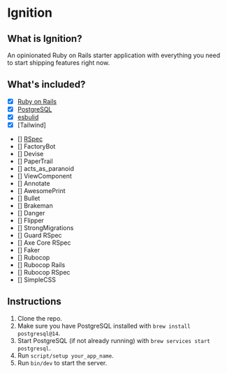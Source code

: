 # Ignition

## What is Ignition?
An opinionated Ruby on Rails starter application with everything you need to start shipping features right now.

## What's included?

- [x] [Ruby on Rails](https://rubyonrails.org/)
- [x] [PostgreSQL](https://www.postgresql.org/)
- [x] [esbulid](https://esbuild.github.io/)
- [x] [Tailwind]
- [] [RSpec](https://rspec.info/)
- [] FactoryBot
- [] Devise
- [] PaperTrail
- [] acts_as_paranoid
- [] ViewComponent
- [] Annotate
- [] AwesomePrint
- [] Bullet
- [] Brakeman
- [] Danger
- [] Flipper
- [] StrongMigrations
- [] Guard RSpec
- [] Axe Core RSpec
- [] Faker
- [] Rubocop
- [] Rubocop Rails
- [] Rubocop RSpec
- [] SimpleCSS


## Instructions
1. Clone the repo.
2. Make sure you have PostgreSQL installed with `brew install postgresql@14`.
3. Start PostgreSQL (if not already running) with `brew services start postgresql`.
4. Run `script/setup your_app_name`.
5. Run `bin/dev` to start the server.
